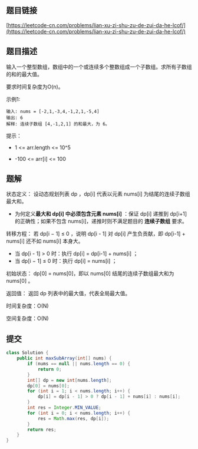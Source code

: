 ## 题目链接

[https://leetcode-cn.com/problems/lian-xu-zi-shu-zu-de-zui-da-he-lcof/](https://leetcode-cn.com/problems/lian-xu-zi-shu-zu-de-zui-da-he-lcof/)

## 题目描述

输入一个整型数组，数组中的一个或连续多个整数组成一个子数组。求所有子数组的和的最大值。

要求时间复杂度为O(n)。

示例1:

```
输入: nums = [-2,1,-3,4,-1,2,1,-5,4]
输出: 6
解释: 连续子数组 [4,-1,2,1] 的和最大，为 6。
```

提示：

- 1 <= arr.length <= 10^5

- -100 <= arr[i] <= 100

## 题解

状态定义： 设动态规划列表 dp ，dp[i] 代表以元素 nums[i] 为结尾的连续子数组最大和。
- 为何定义**最大和 dp[i] 中必须包含元素 nums[i]** ：保证 dp[i] 递推到 dp[i+1] 的正确性；如果不包含 nums[i]，递推时则不满足题目的 **连续子数组** 要求。

转移方程： 若 dp[i − 1] ≤ 0 ，说明 dp[i - 1] 对 dp[i] 产生负贡献，即 dp[i-1] + nums[i] 还不如 nums[i] 本身大。
- 当 dp[i - 1] > 0 时：执行 dp[i] = dp[i-1] + nums[i] ；
- 当 dp[i − 1] ≤ 0 时：执行 dp[i] = nums[i] ；

初始状态： dp[0] = nums[0]，即以 nums[0] 结尾的连续子数组最大和为 nums[0] 。

返回值： 返回 dp 列表中的最大值，代表全局最大值。

时间复杂度：O(N)

空间复杂度：O(N)

## 提交

```java
class Solution {
    public int maxSubArray(int[] nums) {
        if (nums == null || nums.length == 0) {
            return 0;
        }
        int[] dp = new int[nums.length];
        dp[0] = nums[0];
        for (int i = 1; i < nums.length; i++) {
            dp[i] = dp[i - 1] > 0 ? dp[i - 1] + nums[i] : nums[i];
        }
        int res = Integer.MIN_VALUE;
        for (int i = 0; i < nums.length; i++) {
            res = Math.max(res, dp[i]);
        }
        return res;
    }
}
```